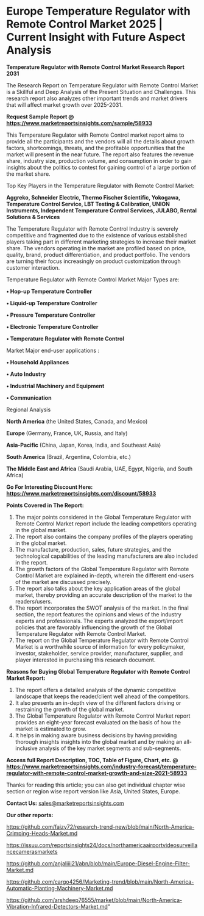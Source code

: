 # Europe Temperature Regulator with Remote Control Market 2025 | Current Insight with Future Aspect Analysis

<strong>Temperature Regulator with Remote Control Market Research Report 2031</strong>

The Research Report on Temperature Regulator with Remote Control Market is a Skillful and Deep Analysis of the Present Situation and Challenges. This research report also analyzes other important trends and market drivers that will affect market growth over 2025-2031.

<strong>Request Sample Report @ <a href=https://www.marketreportsinsights.com/sample/58933>https://www.marketreportsinsights.com/sample/58933</a></strong>

This Temperature Regulator with Remote Control market report aims to provide all the participants and the vendors will all the details about growth factors, shortcomings, threats, and the profitable opportunities that the market will present in the near future. The report also features the revenue share, industry size, production volume, and consumption in order to gain insights about the politics to contest for gaining control of a large portion of the market share.

Top Key Players in the Temperature Regulator with Remote Control Market:

<strong>Aggreko, Schneider Electric, Thermo Fischer Scientific, Yokogawa, Temperature Control Service, LBT Testing & Calibration, UNION Instruments, Independent Temperature Control Services, JULABO, Rental Solutions & Services</strong>

The Temperature Regulator with Remote Control Industry is severely competitive and fragmented due to the existence of various established players taking part in different marketing strategies to increase their market share. The vendors operating in the market are profiled based on price, quality, brand, product differentiation, and product portfolio. The vendors are turning their focus increasingly on product customization through customer interaction.

Temperature Regulator with Remote Control Market Major Types are:

<strong>• Hop-up Temperature Controller  

• Liquid-up Temperature Controller  

• Pressure Temperature Controller  

• Electronic Temperature Controller

• Temperature Regulator with Remote Control</strong>

Market Major end-user applications :

<strong>• Household Appliances  

• Auto Industry  

• Industrial Machinery and Equipment  

• Communication</strong>

Regional Analysis

</u><strong><b>North America</b></strong> (the United States, Canada, and Mexico)

<strong><b>Europe </b></strong>(Germany, France, UK, Russia, and Italy)

<strong><b>Asia-Pacific</b></strong> (China, Japan, Korea, India, and Southeast Asia)

<strong><b>South America</b></strong> (Brazil, Argentina, Colombia, etc.)

<strong><b>The Middle East and Africa</b></strong> (Saudi Arabia, UAE, Egypt, Nigeria, and South Africa)

<strong>Go For Interesting Discount Here: <a href=https://www.marketreportsinsights.com/discount/58933>https://www.marketreportsinsights.com/discount/58933</a></strong>

<strong>Points Covered in The Report:</strong>
<ol>
  <li>The major points considered in the Global Temperature Regulator with Remote Control Market report include the leading competitors operating in the global market.</li>
  <li>The report also contains the company profiles of the players operating in the global market.</li>
  <li>The manufacture, production, sales, future strategies, and the technological capabilities of the leading manufacturers are also included in the report.</li>
  <li>The growth factors of the Global Temperature Regulator with Remote Control Market are explained in-depth, wherein the different end-users of the market are discussed precisely.</li>
  <li>The report also talks about the key application areas of the global market, thereby providing an accurate description of the market to the readers/users.</li>
  <li>The report incorporates the SWOT analysis of the market. In the final section, the report features the opinions and views of the industry experts and professionals. The experts analyzed the export/import policies that are favorably influencing the growth of the Global Temperature Regulator with Remote Control Market.</li>
  <li>The report on the Global Temperature Regulator with Remote Control Market is a worthwhile source of information for every policymaker, investor, stakeholder, service provider, manufacturer, supplier, and player interested in purchasing this research document.</li>
</ol>
<strong>Reasons for Buying Global Temperature Regulator with Remote Control Market Report:</strong>

<ol>
  <li>The report offers a detailed analysis of the dynamic competitive landscape that keeps the reader/client well ahead of the competitors.</li>
  <li>It also presents an in-depth view of the different factors driving or restraining the growth of the global market.</li>
  <li>The Global Temperature Regulator with Remote Control Market report provides an eight-year forecast evaluated on the basis of how the market is estimated to grow.</li>
  <li>It helps in making aware business decisions by having providing thorough insights insights into the global market and by making an all-inclusive analysis of the key market segments and sub-segments.</li>
</ol>
<strong>Access full Report Description, TOC, Table of Figure, Chart, etc. @ <a href=https://www.marketreportsinsights.com/industry-forecast/temperature-regulator-with-remote-control-market-growth-and-size-2021-58933>https://www.marketreportsinsights.com/industry-forecast/temperature-regulator-with-remote-control-market-growth-and-size-2021-58933</a></strong>


Thanks for reading this article; you can also get individual chapter wise section or region wise report version like Asia, United States, Europe.

<strong>Contact Us:</strong>
sales@marketreportsinsights.com

<strong>Our other reports:</strong>

<a href=https://github.com/faizy72/research-trend-new/blob/main/North-America-Crimping-Heads-Market.md>https://github.com/faizy72/research-trend-new/blob/main/North-America-Crimping-Heads-Market.md</a>

<a href=https://issuu.com/reportsinsights24/docs/northamericaairportvideosurveillancecamerasmarkets>https://issuu.com/reportsinsights24/docs/northamericaairportvideosurveillancecamerasmarkets</a>

<a href=https://github.com/anjaliiii21/abn/blob/main/Europe-Diesel-Engine-Filter-Market.md>https://github.com/anjaliiii21/abn/blob/main/Europe-Diesel-Engine-Filter-Market.md</a>

<a href=https://github.com/cargo4256/Marketing-trend/blob/main/North-America-Automatic-Planting-Machinery-Market.md>https://github.com/cargo4256/Marketing-trend/blob/main/North-America-Automatic-Planting-Machinery-Market.md</a>

<a href=https://github.com/arshdeep76555/market/blob/main/North-America-Vibration-Infrared-Detectors-Market.md>https://github.com/arshdeep76555/market/blob/main/North-America-Vibration-Infrared-Detectors-Market.md</a>"
